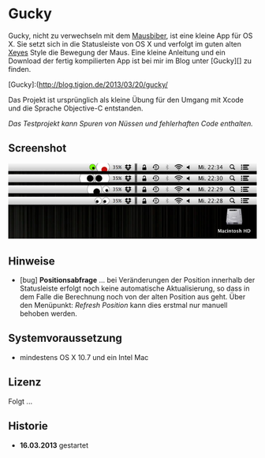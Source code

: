 # Gucky

Gucky, nicht zu verwechseln mit dem [Mausbiber][], ist eine kleine App für OS X.
Sie setzt sich in die Statusleiste von OS X und verfolgt im guten alten [Xeyes][]
Style die Bewegung der Maus.
Eine kleine Anleitung und ein Download der fertig kompilierten App ist bei mir
im Blog unter [Gucky][] zu finden.

[Mausbiber]:http://www.perrypedia.proc.org/wiki/Gucky
[Xeyes]:http://de.wikipedia.org/wiki/Xeyes
[Gucky]:(http://blog.tigion.de/2013/03/20/gucky/

Das Projekt ist ursprünglich als kleine Übung für den Umgang mit Xcode und die
Sprache Objective-C entstanden.

*Das Testprojekt kann Spuren von Nüssen und fehlerhaften Code enthalten.*

## Screenshot

![Screenshot](screenshot_gucky_1-0.jpg)

## Hinweise

- [bug] **Positionsabfrage** … bei Veränderungen der Position innerhalb der
  Statusleiste erfolgt noch keine automatische Aktualisierung, so dass in  dem
  Falle die Berechnung noch von der alten Position aus geht.
  Über den Menüpunkt: *Refresh Position* kann dies erstmal nur manuell behoben
  werden.

## Systemvoraussetzung

- mindestens OS X 10.7 und ein Intel Mac

## Lizenz

Folgt ...

## Historie

- **16.03.2013** gestartet
